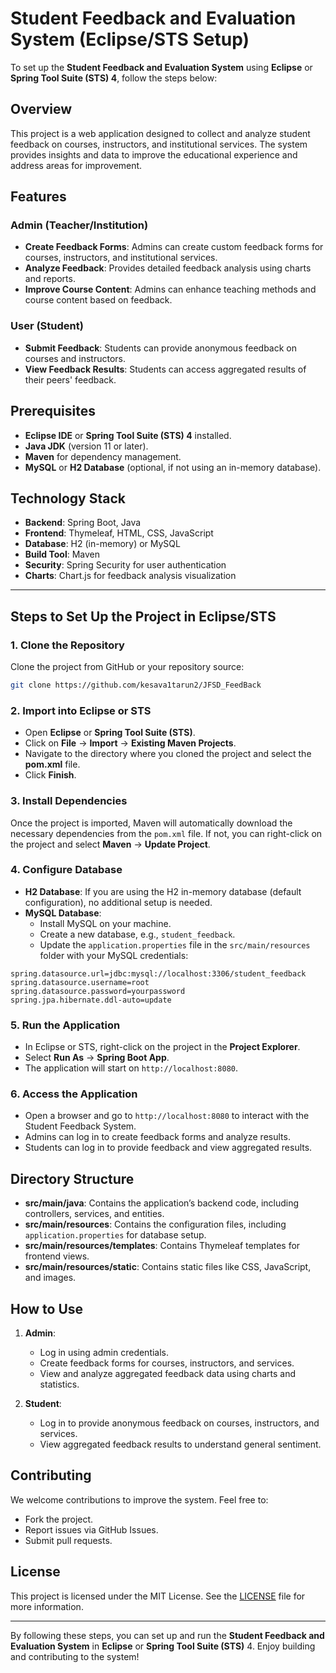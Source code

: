 # Student Feedback and Evaluation System (Eclipse/STS Setup)

To set up the **Student Feedback and Evaluation System** using **Eclipse** or **Spring Tool Suite (STS) 4**, follow the steps below:

## Overview

This project is a web application designed to collect and analyze student feedback on courses, instructors, and institutional services. The system provides insights and data to improve the educational experience and address areas for improvement.

## Features

### Admin (Teacher/Institution)
- **Create Feedback Forms**: Admins can create custom feedback forms for courses, instructors, and institutional services.
- **Analyze Feedback**: Provides detailed feedback analysis using charts and reports.
- **Improve Course Content**: Admins can enhance teaching methods and course content based on feedback.

### User (Student)
- **Submit Feedback**: Students can provide anonymous feedback on courses and instructors.
- **View Feedback Results**: Students can access aggregated results of their peers' feedback.

## Prerequisites

- **Eclipse IDE** or **Spring Tool Suite (STS) 4** installed.
- **Java JDK** (version 11 or later).
- **Maven** for dependency management.
- **MySQL** or **H2 Database** (optional, if not using an in-memory database).

## Technology Stack

- **Backend**: Spring Boot, Java
- **Frontend**: Thymeleaf, HTML, CSS, JavaScript
- **Database**: H2 (in-memory) or MySQL
- **Build Tool**: Maven
- **Security**: Spring Security for user authentication
- **Charts**: Chart.js for feedback analysis visualization

---

## Steps to Set Up the Project in Eclipse/STS

### 1. **Clone the Repository**

Clone the project from GitHub or your repository source:

```bash
git clone https://github.com/kesava1tarun2/JFSD_FeedBack
```

### 2. **Import into Eclipse or STS**

- Open **Eclipse** or **Spring Tool Suite (STS)**.
- Click on **File** → **Import** → **Existing Maven Projects**.
- Navigate to the directory where you cloned the project and select the **pom.xml** file.
- Click **Finish**.

### 3. **Install Dependencies**

Once the project is imported, Maven will automatically download the necessary dependencies from the `pom.xml` file. If not, you can right-click on the project and select **Maven** → **Update Project**.

### 4. **Configure Database**

- **H2 Database**: If you are using the H2 in-memory database (default configuration), no additional setup is needed.
- **MySQL Database**: 
    - Install MySQL on your machine.
    - Create a new database, e.g., `student_feedback`.
    - Update the `application.properties` file in the `src/main/resources` folder with your MySQL credentials:

```properties
spring.datasource.url=jdbc:mysql://localhost:3306/student_feedback
spring.datasource.username=root
spring.datasource.password=yourpassword
spring.jpa.hibernate.ddl-auto=update
```

### 5. **Run the Application**

- In Eclipse or STS, right-click on the project in the **Project Explorer**.
- Select **Run As** → **Spring Boot App**.
- The application will start on `http://localhost:8080`.

### 6. **Access the Application**

- Open a browser and go to `http://localhost:8080` to interact with the Student Feedback System.
- Admins can log in to create feedback forms and analyze results.
- Students can log in to provide feedback and view aggregated results.

## Directory Structure

- **src/main/java**: Contains the application’s backend code, including controllers, services, and entities.
- **src/main/resources**: Contains the configuration files, including `application.properties` for database setup.
- **src/main/resources/templates**: Contains Thymeleaf templates for frontend views.
- **src/main/resources/static**: Contains static files like CSS, JavaScript, and images.

## How to Use

1. **Admin**: 
   - Log in using admin credentials.
   - Create feedback forms for courses, instructors, and services.
   - View and analyze aggregated feedback data using charts and statistics.

2. **Student**:
   - Log in to provide anonymous feedback on courses, instructors, and services.
   - View aggregated feedback results to understand general sentiment.

## Contributing

We welcome contributions to improve the system. Feel free to:
- Fork the project.
- Report issues via GitHub Issues.
- Submit pull requests.

## License

This project is licensed under the MIT License. See the [LICENSE](LICENSE) file for more information.

---

By following these steps, you can set up and run the **Student Feedback and Evaluation System** in **Eclipse** or **Spring Tool Suite (STS)** 4. Enjoy building and contributing to the system!
